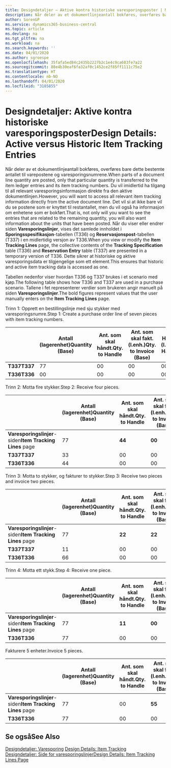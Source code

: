 ```yaml
---
title: Designdetaljer – Aktive kontra historiske varesporingsposter | Microsoft-dokumentasjon
description: Når deler av et dokumentlinjeantall bokføres, overføres bare dette bestemte antallet til varepostene og varesporingsnumrene. Du vil imidlertid ha tilgang til all relevant varesporingsinformasjon direkte fra den aktive dokumentlinjen. Det vil si at ikke bare vil du se postene som er knyttet til restantallet, men du vil også ha informasjon om enhetene som er bokført. Når du viser eller endrer siden **Varesporingslinjer**, vises det samlede innholdet i **Sporingsspesifikasjon**-tabellen (T336) og **Reservasjonspost**-tabellen (T337) i en midlertidig versjon av T336. Dette sikrer at historiske og aktive varesporingsdata er tilgjengelige som ett element.
author: SorenGP
ms.service: dynamics365-business-central
ms.topic: article
ms.devlang: na
ms.tgt_pltfrm: na
ms.workload: na
ms.search.keywords: ''
ms.date: 04/01/2020
ms.author: sgroespe
ms.openlocfilehash: 35fafa5ed84c2435b2227b2c1e4c9ca683fe7a22
ms.sourcegitcommit: 88e4b30eaf6fa32af0c1452ce2f85ff1111c75e2
ms.translationtype: HT
ms.contentlocale: nb-NO
ms.lasthandoff: 04/01/2020
ms.locfileid: "3185855"
---
```

# <a name="design-details-active-versus-historic-item-tracking-entries"></a><span data-ttu-id="6f0c3-107">Designdetaljer: Aktive kontra historiske varesporingsposter</span><span class="sxs-lookup"><span data-stu-id="6f0c3-107">Design Details: Active versus Historic Item Tracking Entries</span></span>
<span data-ttu-id="6f0c3-108">Når deler av et dokumentlinjeantall bokføres, overføres bare dette bestemte antallet til varepostene og varesporingsnumrene.</span><span class="sxs-lookup"><span data-stu-id="6f0c3-108">When parts of a document line quantity are posted, only that particular quantity is transferred to the item ledger entries and its item tracking numbers.</span></span> <span data-ttu-id="6f0c3-109">Du vil imidlertid ha tilgang til all relevant varesporingsinformasjon direkte fra den aktive dokumentlinjen.</span><span class="sxs-lookup"><span data-stu-id="6f0c3-109">However, you will want to access all relevant item tracking information directly from the active document line.</span></span> <span data-ttu-id="6f0c3-110">Det vil si at ikke bare vil du se postene som er knyttet til restantallet, men du vil også ha informasjon om enhetene som er bokført.</span><span class="sxs-lookup"><span data-stu-id="6f0c3-110">That is, not only will you want to see the entries that are related to the remaining quantity, you will also want information about the units that have been posted.</span></span> <span data-ttu-id="6f0c3-111">Når du viser eller endrer siden **Varesporingslinjer**, vises det samlede innholdet i **Sporingsspesifikasjon**-tabellen (T336) og **Reservasjonspost**-tabellen (T337) i en midlertidig versjon av T336.</span><span class="sxs-lookup"><span data-stu-id="6f0c3-111">When you view or modify the **Item Tracking Lines** page, the collective contents of the **Tracking Specification** table (T336) and **Reservation Entry** table (T337) are presented in a temporary version of T336.</span></span> <span data-ttu-id="6f0c3-112">Dette sikrer at historiske og aktive varesporingsdata er tilgjengelige som ett element.</span><span class="sxs-lookup"><span data-stu-id="6f0c3-112">This ensures that historic and active item tracking data is accessed as one.</span></span>  

 <span data-ttu-id="6f0c3-113">Tabellen nedenfor viser hvordan T336 og T337 brukes i et scenario med kjøp.</span><span class="sxs-lookup"><span data-stu-id="6f0c3-113">The following table shows how T336 and T337 are used in a purchase scenario.</span></span> <span data-ttu-id="6f0c3-114">Tallene i fet representerer verdier som brukeren angir manuelt på siden **Varesporingslinjer**.</span><span class="sxs-lookup"><span data-stu-id="6f0c3-114">The bold figures represent values that the user manually enters on the **Item Tracking Lines** page.</span></span>  

 <span data-ttu-id="6f0c3-115">Trinn 1: Opprett en bestillingslinje med sju stykker med varesporingsnumre.</span><span class="sxs-lookup"><span data-stu-id="6f0c3-115">Step 1: Create a purchase order line of seven pieces with item tracking numbers.</span></span>  

||<span data-ttu-id="6f0c3-116">**Antall (lagerenhet)**</span><span class="sxs-lookup"><span data-stu-id="6f0c3-116">**Quantity (Base)**</span></span>|<span data-ttu-id="6f0c3-117">**Ant. som skal håndt.**</span><span class="sxs-lookup"><span data-stu-id="6f0c3-117">**Qty. to Handle**</span></span>|<span data-ttu-id="6f0c3-118">**Ant. som skal fakt. (l.enh.)**</span><span class="sxs-lookup"><span data-stu-id="6f0c3-118">**Qty. to Invoice (Base)**</span></span>|<span data-ttu-id="6f0c3-119">**Håndtert antall (l.enh.)**</span><span class="sxs-lookup"><span data-stu-id="6f0c3-119">**Quantity Handled (Base)**</span></span>|<span data-ttu-id="6f0c3-120">**Fakturert antall (l.enh.)**</span><span class="sxs-lookup"><span data-stu-id="6f0c3-120">**Quantity Invoiced (Base)**</span></span>|  
|-|----------------------------------------------|--------------------------------------------|------------------------------------------------------|-------------------------------------------------------|--------------------------------------------------------|  
|<span data-ttu-id="6f0c3-121">**T337**</span><span class="sxs-lookup"><span data-stu-id="6f0c3-121">**T337**</span></span>|<span data-ttu-id="6f0c3-122">7</span><span class="sxs-lookup"><span data-stu-id="6f0c3-122">7</span></span>|<span data-ttu-id="6f0c3-123">0</span><span class="sxs-lookup"><span data-stu-id="6f0c3-123">0</span></span>|<span data-ttu-id="6f0c3-124">0</span><span class="sxs-lookup"><span data-stu-id="6f0c3-124">0</span></span>|<span data-ttu-id="6f0c3-125">0</span><span class="sxs-lookup"><span data-stu-id="6f0c3-125">0</span></span>|<span data-ttu-id="6f0c3-126">0</span><span class="sxs-lookup"><span data-stu-id="6f0c3-126">0</span></span>|  
|<span data-ttu-id="6f0c3-127">**T336**</span><span class="sxs-lookup"><span data-stu-id="6f0c3-127">**T336**</span></span>|<span data-ttu-id="6f0c3-128">0</span><span class="sxs-lookup"><span data-stu-id="6f0c3-128">0</span></span>|<span data-ttu-id="6f0c3-129">0</span><span class="sxs-lookup"><span data-stu-id="6f0c3-129">0</span></span>|<span data-ttu-id="6f0c3-130">0</span><span class="sxs-lookup"><span data-stu-id="6f0c3-130">0</span></span>|<span data-ttu-id="6f0c3-131">0</span><span class="sxs-lookup"><span data-stu-id="6f0c3-131">0</span></span>|<span data-ttu-id="6f0c3-132">0</span><span class="sxs-lookup"><span data-stu-id="6f0c3-132">0</span></span>|  

 <span data-ttu-id="6f0c3-133">Trinn 2: Motta fire stykker.</span><span class="sxs-lookup"><span data-stu-id="6f0c3-133">Step 2: Receive four pieces.</span></span>  

||<span data-ttu-id="6f0c3-134">**Antall (lagerenhet)**</span><span class="sxs-lookup"><span data-stu-id="6f0c3-134">**Quantity (Base)**</span></span>|<span data-ttu-id="6f0c3-135">**Ant. som skal håndt.**</span><span class="sxs-lookup"><span data-stu-id="6f0c3-135">**Qty. to Handle**</span></span>|<span data-ttu-id="6f0c3-136">**Ant. som skal fakt. (l.enh.)**</span><span class="sxs-lookup"><span data-stu-id="6f0c3-136">**Qty. to Invoice (Base)**</span></span>|<span data-ttu-id="6f0c3-137">**Håndtert antall (l.enh.)**</span><span class="sxs-lookup"><span data-stu-id="6f0c3-137">**Quantity Handled (Base)**</span></span>|<span data-ttu-id="6f0c3-138">**Fakturert antall (l.enh.)**</span><span class="sxs-lookup"><span data-stu-id="6f0c3-138">**Quantity Invoiced (Base)**</span></span>|  
|-|----------------------------------------------|--------------------------------------------|------------------------------------------------------|-------------------------------------------------------|--------------------------------------------------------|  
|<span data-ttu-id="6f0c3-139">**Varesporingslinjer**-siden</span><span class="sxs-lookup"><span data-stu-id="6f0c3-139">**Item Tracking Lines** page</span></span>|<span data-ttu-id="6f0c3-140">7</span><span class="sxs-lookup"><span data-stu-id="6f0c3-140">7</span></span>|<span data-ttu-id="6f0c3-141">**4**</span><span class="sxs-lookup"><span data-stu-id="6f0c3-141">**4**</span></span>|<span data-ttu-id="6f0c3-142">**0**</span><span class="sxs-lookup"><span data-stu-id="6f0c3-142">**0**</span></span>|<span data-ttu-id="6f0c3-143">0</span><span class="sxs-lookup"><span data-stu-id="6f0c3-143">0</span></span>|<span data-ttu-id="6f0c3-144">0</span><span class="sxs-lookup"><span data-stu-id="6f0c3-144">0</span></span>|  
|<span data-ttu-id="6f0c3-145">**T337**</span><span class="sxs-lookup"><span data-stu-id="6f0c3-145">**T337**</span></span>|<span data-ttu-id="6f0c3-146">3</span><span class="sxs-lookup"><span data-stu-id="6f0c3-146">3</span></span>|<span data-ttu-id="6f0c3-147">0</span><span class="sxs-lookup"><span data-stu-id="6f0c3-147">0</span></span>|<span data-ttu-id="6f0c3-148">0</span><span class="sxs-lookup"><span data-stu-id="6f0c3-148">0</span></span>|<span data-ttu-id="6f0c3-149">0</span><span class="sxs-lookup"><span data-stu-id="6f0c3-149">0</span></span>|<span data-ttu-id="6f0c3-150">0</span><span class="sxs-lookup"><span data-stu-id="6f0c3-150">0</span></span>|  
|<span data-ttu-id="6f0c3-151">**T336**</span><span class="sxs-lookup"><span data-stu-id="6f0c3-151">**T336**</span></span>|<span data-ttu-id="6f0c3-152">4</span><span class="sxs-lookup"><span data-stu-id="6f0c3-152">4</span></span>|<span data-ttu-id="6f0c3-153">0</span><span class="sxs-lookup"><span data-stu-id="6f0c3-153">0</span></span>|<span data-ttu-id="6f0c3-154">0</span><span class="sxs-lookup"><span data-stu-id="6f0c3-154">0</span></span>|<span data-ttu-id="6f0c3-155">4</span><span class="sxs-lookup"><span data-stu-id="6f0c3-155">4</span></span>|<span data-ttu-id="6f0c3-156">0</span><span class="sxs-lookup"><span data-stu-id="6f0c3-156">0</span></span>|  

 <span data-ttu-id="6f0c3-157">Trinn 3: Motta to stykker, og fakturer to stykker.</span><span class="sxs-lookup"><span data-stu-id="6f0c3-157">Step 3: Receive two pieces and invoice two pieces.</span></span>  

||<span data-ttu-id="6f0c3-158">**Antall (lagerenhet)**</span><span class="sxs-lookup"><span data-stu-id="6f0c3-158">**Quantity (Base)**</span></span>|<span data-ttu-id="6f0c3-159">**Ant. som skal håndt.**</span><span class="sxs-lookup"><span data-stu-id="6f0c3-159">**Qty. to Handle**</span></span>|<span data-ttu-id="6f0c3-160">**Ant. som skal fakt. (l.enh.)**</span><span class="sxs-lookup"><span data-stu-id="6f0c3-160">**Qty. to Invoice (Base)**</span></span>|<span data-ttu-id="6f0c3-161">**Håndtert antall (l.enh.)**</span><span class="sxs-lookup"><span data-stu-id="6f0c3-161">**Quantity Handled (Base)**</span></span>|<span data-ttu-id="6f0c3-162">**Fakturert antall (l.enh.)**</span><span class="sxs-lookup"><span data-stu-id="6f0c3-162">**Quantity Invoiced (Base)**</span></span>|  
|-|----------------------------------------------|--------------------------------------------|------------------------------------------------------|-------------------------------------------------------|--------------------------------------------------------|  
|<span data-ttu-id="6f0c3-163">**Varesporingslinjer**-siden</span><span class="sxs-lookup"><span data-stu-id="6f0c3-163">**Item Tracking Lines** page</span></span>|<span data-ttu-id="6f0c3-164">7</span><span class="sxs-lookup"><span data-stu-id="6f0c3-164">7</span></span>|<span data-ttu-id="6f0c3-165">**2**</span><span class="sxs-lookup"><span data-stu-id="6f0c3-165">**2**</span></span>|<span data-ttu-id="6f0c3-166">**2**</span><span class="sxs-lookup"><span data-stu-id="6f0c3-166">**2**</span></span>|<span data-ttu-id="6f0c3-167">4</span><span class="sxs-lookup"><span data-stu-id="6f0c3-167">4</span></span>|<span data-ttu-id="6f0c3-168">0</span><span class="sxs-lookup"><span data-stu-id="6f0c3-168">0</span></span>|  
|<span data-ttu-id="6f0c3-169">**T337**</span><span class="sxs-lookup"><span data-stu-id="6f0c3-169">**T337**</span></span>|<span data-ttu-id="6f0c3-170">1</span><span class="sxs-lookup"><span data-stu-id="6f0c3-170">1</span></span>|<span data-ttu-id="6f0c3-171">0</span><span class="sxs-lookup"><span data-stu-id="6f0c3-171">0</span></span>|<span data-ttu-id="6f0c3-172">0</span><span class="sxs-lookup"><span data-stu-id="6f0c3-172">0</span></span>|<span data-ttu-id="6f0c3-173">0</span><span class="sxs-lookup"><span data-stu-id="6f0c3-173">0</span></span>|<span data-ttu-id="6f0c3-174">0</span><span class="sxs-lookup"><span data-stu-id="6f0c3-174">0</span></span>|  
|<span data-ttu-id="6f0c3-175">**T336**</span><span class="sxs-lookup"><span data-stu-id="6f0c3-175">**T336**</span></span>|<span data-ttu-id="6f0c3-176">6</span><span class="sxs-lookup"><span data-stu-id="6f0c3-176">6</span></span>|<span data-ttu-id="6f0c3-177">0</span><span class="sxs-lookup"><span data-stu-id="6f0c3-177">0</span></span>|<span data-ttu-id="6f0c3-178">0</span><span class="sxs-lookup"><span data-stu-id="6f0c3-178">0</span></span>|<span data-ttu-id="6f0c3-179">6</span><span class="sxs-lookup"><span data-stu-id="6f0c3-179">6</span></span>|<span data-ttu-id="6f0c3-180">2</span><span class="sxs-lookup"><span data-stu-id="6f0c3-180">2</span></span>|  

 <span data-ttu-id="6f0c3-181">Trinn 4: Motta ett stykk.</span><span class="sxs-lookup"><span data-stu-id="6f0c3-181">Step 4: Receive one piece.</span></span>  

||<span data-ttu-id="6f0c3-182">**Antall (lagerenhet)**</span><span class="sxs-lookup"><span data-stu-id="6f0c3-182">**Quantity (Base)**</span></span>|<span data-ttu-id="6f0c3-183">**Ant. som skal håndt.**</span><span class="sxs-lookup"><span data-stu-id="6f0c3-183">**Qty. to Handle**</span></span>|<span data-ttu-id="6f0c3-184">**Ant. som skal fakt. (l.enh.)**</span><span class="sxs-lookup"><span data-stu-id="6f0c3-184">**Qty. to Invoice (Base)**</span></span>|<span data-ttu-id="6f0c3-185">**Håndtert antall (l.enh.)**</span><span class="sxs-lookup"><span data-stu-id="6f0c3-185">**Quantity Handled (Base)**</span></span>|<span data-ttu-id="6f0c3-186">**Fakturert antall (l.enh.)**</span><span class="sxs-lookup"><span data-stu-id="6f0c3-186">**Quantity Invoiced (Base)**</span></span>|  
|-|----------------------------------------------|--------------------------------------------|------------------------------------------------------|-------------------------------------------------------|--------------------------------------------------------|  
|<span data-ttu-id="6f0c3-187">**Varesporingslinjer**-siden</span><span class="sxs-lookup"><span data-stu-id="6f0c3-187">**Item Tracking Lines** page</span></span>|<span data-ttu-id="6f0c3-188">7</span><span class="sxs-lookup"><span data-stu-id="6f0c3-188">7</span></span>|<span data-ttu-id="6f0c3-189">**1**</span><span class="sxs-lookup"><span data-stu-id="6f0c3-189">**1**</span></span>|<span data-ttu-id="6f0c3-190">**0**</span><span class="sxs-lookup"><span data-stu-id="6f0c3-190">**0**</span></span>|<span data-ttu-id="6f0c3-191">6</span><span class="sxs-lookup"><span data-stu-id="6f0c3-191">6</span></span>|<span data-ttu-id="6f0c3-192">2</span><span class="sxs-lookup"><span data-stu-id="6f0c3-192">2</span></span>|  
|<span data-ttu-id="6f0c3-193">**T336**</span><span class="sxs-lookup"><span data-stu-id="6f0c3-193">**T336**</span></span>|<span data-ttu-id="6f0c3-194">7</span><span class="sxs-lookup"><span data-stu-id="6f0c3-194">7</span></span>|<span data-ttu-id="6f0c3-195">0</span><span class="sxs-lookup"><span data-stu-id="6f0c3-195">0</span></span>|<span data-ttu-id="6f0c3-196">0</span><span class="sxs-lookup"><span data-stu-id="6f0c3-196">0</span></span>|<span data-ttu-id="6f0c3-197">7</span><span class="sxs-lookup"><span data-stu-id="6f0c3-197">7</span></span>|<span data-ttu-id="6f0c3-198">2</span><span class="sxs-lookup"><span data-stu-id="6f0c3-198">2</span></span>|  

 <span data-ttu-id="6f0c3-199">Fakturere 5 enheter.</span><span class="sxs-lookup"><span data-stu-id="6f0c3-199">Invoice 5 pieces.</span></span>  

||<span data-ttu-id="6f0c3-200">**Antall (lagerenhet)**</span><span class="sxs-lookup"><span data-stu-id="6f0c3-200">**Quantity (Base)**</span></span>|<span data-ttu-id="6f0c3-201">**Ant. som skal håndt.**</span><span class="sxs-lookup"><span data-stu-id="6f0c3-201">**Qty. to Handle**</span></span>|<span data-ttu-id="6f0c3-202">**Ant. som skal fakt. (l.enh.)**</span><span class="sxs-lookup"><span data-stu-id="6f0c3-202">**Qty. to Invoice (Base)**</span></span>|<span data-ttu-id="6f0c3-203">**Håndtert antall (l.enh.)**</span><span class="sxs-lookup"><span data-stu-id="6f0c3-203">**Quantity Handled (Base)**</span></span>|<span data-ttu-id="6f0c3-204">**Fakturert antall (l.enh.)**</span><span class="sxs-lookup"><span data-stu-id="6f0c3-204">**Quantity Invoiced (Base)**</span></span>|  
|-|----------------------------------------------|--------------------------------------------|------------------------------------------------------|-------------------------------------------------------|--------------------------------------------------------|  
|<span data-ttu-id="6f0c3-205">**Varesporingslinjer**-siden</span><span class="sxs-lookup"><span data-stu-id="6f0c3-205">**Item Tracking Lines** page</span></span>|<span data-ttu-id="6f0c3-206">7</span><span class="sxs-lookup"><span data-stu-id="6f0c3-206">7</span></span>|<span data-ttu-id="6f0c3-207">0</span><span class="sxs-lookup"><span data-stu-id="6f0c3-207">0</span></span>|<span data-ttu-id="6f0c3-208">**5**</span><span class="sxs-lookup"><span data-stu-id="6f0c3-208">**5**</span></span>|<span data-ttu-id="6f0c3-209">7</span><span class="sxs-lookup"><span data-stu-id="6f0c3-209">7</span></span>|<span data-ttu-id="6f0c3-210">2</span><span class="sxs-lookup"><span data-stu-id="6f0c3-210">2</span></span>|  
|<span data-ttu-id="6f0c3-211">**T336**</span><span class="sxs-lookup"><span data-stu-id="6f0c3-211">**T336**</span></span>|<span data-ttu-id="6f0c3-212">7</span><span class="sxs-lookup"><span data-stu-id="6f0c3-212">7</span></span>|<span data-ttu-id="6f0c3-213">0</span><span class="sxs-lookup"><span data-stu-id="6f0c3-213">0</span></span>|<span data-ttu-id="6f0c3-214">0</span><span class="sxs-lookup"><span data-stu-id="6f0c3-214">0</span></span>|<span data-ttu-id="6f0c3-215">7</span><span class="sxs-lookup"><span data-stu-id="6f0c3-215">7</span></span>|<span data-ttu-id="6f0c3-216">7</span><span class="sxs-lookup"><span data-stu-id="6f0c3-216">7</span></span>|  

## <a name="see-also"></a><span data-ttu-id="6f0c3-217">Se også</span><span class="sxs-lookup"><span data-stu-id="6f0c3-217">See Also</span></span>  
 <span data-ttu-id="6f0c3-218">[Designdetaljer: Varesporing](design-details-item-tracking.md) </span><span class="sxs-lookup"><span data-stu-id="6f0c3-218">[Design Details: Item Tracking](design-details-item-tracking.md) </span></span>  
 [<span data-ttu-id="6f0c3-219">Designdetaljer: Side for varesporingslinjer</span><span class="sxs-lookup"><span data-stu-id="6f0c3-219">Design Details: Item Tracking Lines Page</span></span>](design-details-item-tracking-lines-window.md)
